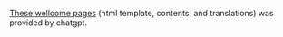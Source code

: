 [These wellcome pages](https://fccm2.github.io/mgk-gen-w/) (html template,
contents, and translations) was provided by chatgpt.

